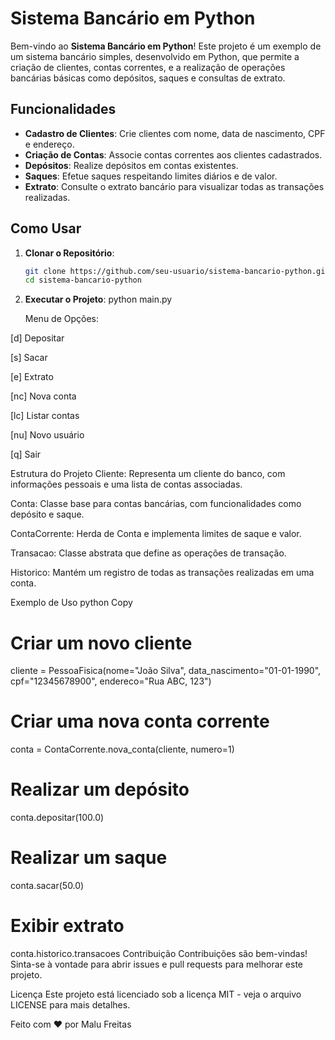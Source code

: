 # Sistema Bancário em Python

Bem-vindo ao **Sistema Bancário em Python**! Este projeto é um exemplo de um sistema bancário simples, desenvolvido em Python, que permite a criação de clientes, contas correntes, e a realização de operações bancárias básicas como depósitos, saques e consultas de extrato.

## Funcionalidades

- **Cadastro de Clientes**: Crie clientes com nome, data de nascimento, CPF e endereço.
- **Criação de Contas**: Associe contas correntes aos clientes cadastrados.
- **Depósitos**: Realize depósitos em contas existentes.
- **Saques**: Efetue saques respeitando limites diários e de valor.
- **Extrato**: Consulte o extrato bancário para visualizar todas as transações realizadas.

## Como Usar

1. **Clonar o Repositório**:
   ```bash
   git clone https://github.com/seu-usuario/sistema-bancario-python.git
   cd sistema-bancario-python
2. **Executar o Projeto**:
   python main.py

   Menu de Opções:

[d] Depositar

[s] Sacar

[e] Extrato

[nc] Nova conta

[lc] Listar contas

[nu] Novo usuário

[q] Sair

Estrutura do Projeto
Cliente: Representa um cliente do banco, com informações pessoais e uma lista de contas associadas.

Conta: Classe base para contas bancárias, com funcionalidades como depósito e saque.

ContaCorrente: Herda de Conta e implementa limites de saque e valor.

Transacao: Classe abstrata que define as operações de transação.

Historico: Mantém um registro de todas as transações realizadas em uma conta.

Exemplo de Uso
python
Copy
# Criar um novo cliente
cliente = PessoaFisica(nome="João Silva", data_nascimento="01-01-1990", cpf="12345678900", endereco="Rua ABC, 123")

# Criar uma nova conta corrente
conta = ContaCorrente.nova_conta(cliente, numero=1)

# Realizar um depósito
conta.depositar(100.0)

# Realizar um saque
conta.sacar(50.0)

# Exibir extrato
conta.historico.transacoes
Contribuição
Contribuições são bem-vindas! Sinta-se à vontade para abrir issues e pull requests para melhorar este projeto.

Licença
Este projeto está licenciado sob a licença MIT - veja o arquivo LICENSE para mais detalhes.

Feito com ❤️ por Malu Freitas
